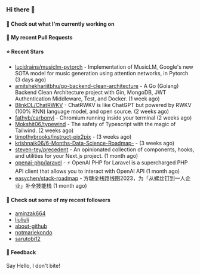 ### Hi there 👋

#### 👷 Check out what I'm currently working on

#### 🔨 My recent Pull Requests


#### ⭐ Recent Stars

- [lucidrains/musiclm-pytorch](https://github.com/lucidrains/musiclm-pytorch) - Implementation of MusicLM, Google&#39;s new SOTA model for music generation using attention networks, in Pytorch (3 days ago)
- [amitshekhariitbhu/go-backend-clean-architecture](https://github.com/amitshekhariitbhu/go-backend-clean-architecture) - A Go (Golang) Backend Clean Architecture project with Gin, MongoDB, JWT Authentication Middleware, Test, and Docker. (1 week ago)
- [BlinkDL/ChatRWKV](https://github.com/BlinkDL/ChatRWKV) - ChatRWKV is like ChatGPT but powered by RWKV (100% RNN) language model, and open source. (2 weeks ago)
- [fathyb/carbonyl](https://github.com/fathyb/carbonyl) - Chromium running inside your terminal (2 weeks ago)
- [Mokshit06/typewind](https://github.com/Mokshit06/typewind) - The safety of Typescript with the magic of Tailwind. (2 weeks ago)
- [timothybrooks/instruct-pix2pix](https://github.com/timothybrooks/instruct-pix2pix) -  (3 weeks ago)
- [krishnaik06/6-Months-Data-Science-Roadmap-](https://github.com/krishnaik06/6-Months-Data-Science-Roadmap-) -  (3 weeks ago)
- [steven-tey/precedent](https://github.com/steven-tey/precedent) - An opinionated collection of components, hooks, and utilities for your Next.js project. (1 month ago)
- [openai-php/laravel](https://github.com/openai-php/laravel) - ⚡️ OpenAI PHP for Laravel is a supercharged PHP API client that allows you to interact with OpenAI API (1 month ago)
- [easychen/stack-roadmap](https://github.com/easychen/stack-roadmap) - 方糖全栈路线图2023，为「从螺丝钉到一人企业」补全技能栈 (1 month ago)

#### 👯 Check out some of my recent followers

- [aminzak664](https://github.com/aminzak664)
- [liuliuli](https://github.com/liuliuli)
- [about-github](https://github.com/about-github)
- [notmariekondo](https://github.com/notmariekondo)
- [sarutobi12](https://github.com/sarutobi12)

#### 💬 Feedback

Say Hello, I don't bite!